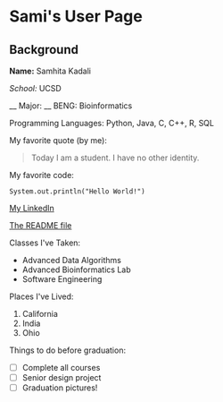 # Sami's User Page
## Background
**Name:** Samhita Kadali

*School:* UCSD

__ Major: __ BENG: Bioinformatics

Programming Languages: Python, Java, C, C++, R, SQL

My favorite quote (by me):
> Today I am a student. I have no other identity.

My favorite code:
```
System.out.println("Hello World!")
```
[My LinkedIn](https://www.linkedin.com/in/samhitakadali/)

[The README file](README.md)

Classes I've Taken:
- Advanced Data Algorithms
- Advanced Bioinformatics Lab
- Software Engineering

Places I've Lived:
1. California
2. India
3. Ohio

Things to do before graduation:
- [ ] Complete all courses
- [ ] Senior design project
- [ ] Graduation pictures!